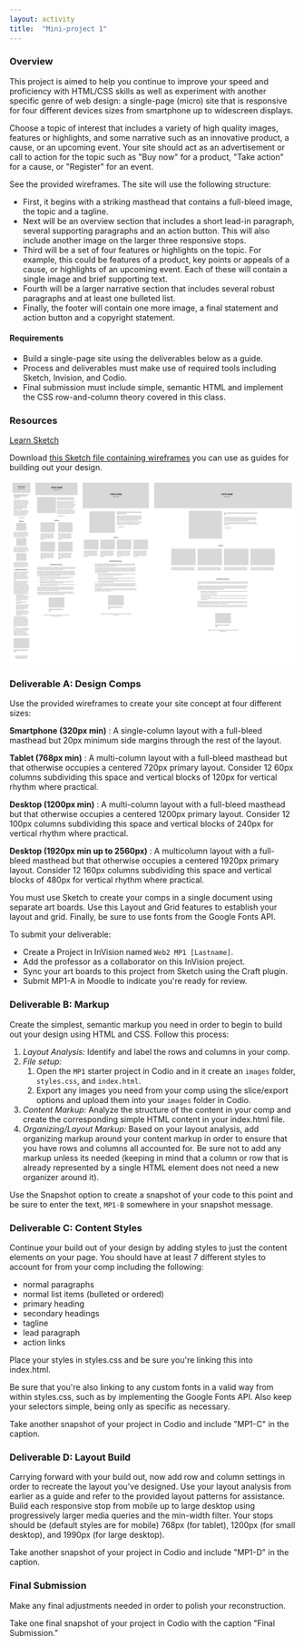```yaml
---
layout: activity
title:  "Mini-project 1"
---
```

### Overview

This project is aimed to help you continue to improve your speed and proficiency with HTML/CSS skills as well as experiment with another specific genre of web design: a single-page (micro) site that is responsive for four different devices sizes from smartphone up to widescreen displays.

Choose a topic of interest that includes a variety of high quality images, features or highlights, and some narrative such as an innovative product, a cause, or an upcoming event. Your site should act as an advertisement or call to action for the topic such as "Buy now" for a product, "Take action" for a cause, or "Register" for an event.

See the provided wireframes. The site will use the following structure:

* First, it begins with a striking masthead that contains a full-bleed image, the topic and a tagline.
* Next will be an overview section that includes a short lead-in paragraph, several supporting paragraphs and an action button. This will also include another image on the larger three responsive stops.
* Third will be a set of four features or highlights on the topic. For example, this could be features of a product, key points or appeals of a cause, or highlights of an upcoming event. Each of these will contain a single image and brief supporting text.
* Fourth will be a larger narrative section that includes several robust paragraphs and at least one bulleted list.
* Finally, the footer will contain one more image, a final statement and action button and a copyright statement.

#### Requirements

* Build a single-page site using the deliverables below as a guide.
* Process and deliverables must make use of required tools including Sketch, Invision, and Codio.
* Final submission must include simple, semantic HTML and implement the CSS row-and-column theory covered in this class.

### Resources

[Learn Sketch](http://switchtosketchapp.com)

Download [this Sketch file containing wireframes](/docs/mp1-starter.sketch) you can use as guides for building out your design.

![](/images/mp1-wires.png)

### Deliverable A: Design Comps

Use the provided wireframes to create your site concept at four different sizes:

**Smartphone (320px min)**
: A single-column layout with a full-bleed masthead but 20px minimum side margins through the rest of the layout.

**Tablet (768px min)**
: A multi-column layout with a full-bleed masthead but that otherwise occupies a centered 720px primary layout. Consider 12 60px columns subdividing this space and vertical blocks of 120px for vertical rhythm where practical.

**Desktop (1200px min)**
: A multi-column layout with a full-bleed masthead but that otherwise occupies a centered 1200px primary layout. Consider 12 100px columns subdividing this space and vertical blocks of 240px for vertical rhythm where practical.

**Desktop (1920px min up to 2560px)**
: A multicolumn layout with a full-bleed masthead but that otherwise occupies a centered 1920px primary layout. Consider 12 160px columns subdividing this space and vertical blocks of 480px for vertical rhythm where practical.

You must use Sketch to create your comps in a single document using separate art boards. Use this Layout and Grid features to establish your layout and grid. Finally, be sure to use fonts from the Google Fonts API.

To submit your deliverable:

* Create a Project in InVision named `Web2 MP1 [Lastname]`.
* Add the professor as a collaborator on this InVision project.
* Sync your art boards to this project from Sketch using the Craft plugin.
* Submit MP1-A in Moodle to indicate you're ready for review.

### Deliverable B: Markup

Create the simplest, semantic markup you need in order to begin to build out your design using HTML and CSS. Follow this process:

1. *Layout Analysis:* Identify and label the rows and columns in your comp.
2. *File setup:*
    1. Open the `MP1` starter project in Codio and in it create an `images` folder, `styles.css`, and `index.html`.
    2. Export any images you need from your comp using the slice/export options and upload them into your `images` folder in Codio.
4. *Content Markup:* Analyze the structure of the content in your comp and create the corresponding simple HTML content in your index.html file.
5. *Organizing/Layout Markup:* Based on your layout analysis, add organizing markup around your content markup in order to ensure that you have rows and columns all accounted for. Be sure not to add any markup unless its needed (keeping in mind that a column or row that is already represented by a single HTML element does not need a new organizer around it).

Use the Snapshot option to create a snapshot of your code to this point and be sure to enter the text, `MP1-B` somewhere in your snapshot message.

### Deliverable C: Content Styles

Continue your build out of your design by adding styles to just the content elements on your page. You should have at least 7 different styles to account for from your comp including the following:

* normal paragraphs
* normal list items (bulleted or ordered)
* primary heading
* secondary headings
* tagline
* lead paragraph
* action links

Place your styles in styles.css and be sure you're linking this into index.html.

Be sure that you're also linking to any custom fonts in a valid way from within styles.css, such as by implementing the Google Fonts API. Also keep your selectors simple, being only as specific as necessary.

Take another snapshot of your project in Codio and include "MP1-C" in the caption.

### Deliverable D: Layout Build

Carrying forward with your build out, now add row and column settings in order to recreate the layout you've designed. Use your layout analysis from earlier as a guide and refer to the provided layout patterns for assistance. Build each responsive stop from mobile up to large desktop using progressively larger media queries and the min-width filter. Your stops should be (default styles are for mobile) 768px (for tablet), 1200px (for small desktop), and 1990px (for large desktop).

Take another snapshot of your project in Codio and include "MP1-D" in the caption.

### Final Submission

Make any final adjustments needed in order to polish your reconstruction.

Take one final snapshot of your project in Codio with the caption "Final Submission."
